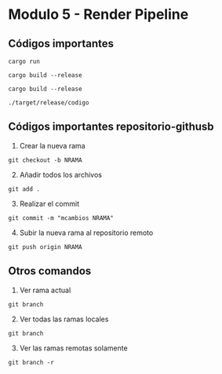 # Modulo 5 - Render Pipeline

## Códigos importantes

``cargo run``

``cargo build --release``

``cargo build --release``

``./target/release/codigo``

## Códigos importantes repositorio-githusb

1. Crear la nueva rama

``git checkout -b NRAMA``

2. Añadir todos los archivos

``git add .``

3. Realizar el commit

``git commit -m "mcambios NRAMA"``

4. Subir la nueva rama al repositorio remoto

``git push origin NRAMA``

## Otros comandos

1. Ver rama actual

``git branch``

2. Ver todas las ramas locales

``git branch``

3. Ver las ramas remotas solamente

``git branch -r``
